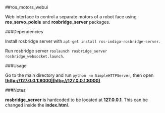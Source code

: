 ##ros_motors_webui

Web interface to control a separate motors of a robot face using **ros_servo_pololu** and **rosbridge_server** packages.

###Dependencies

Install rosbridge server with `apt-get install ros-indigo-rosbridge-server`.

Run rosbridge server `roslaunch rosbridge_server rosbridge_websocket.launch`.

###Usage

Go to the main directory and run `python -m SimpleHTTPServer`, then open **[http://127.0.0.1:8000](http://127.0.0.1:8000)**

###Notes

**rosbridge_server** is hardcoded to be located at **127.0.0.1**. This can be changed inside the **index.html**.

